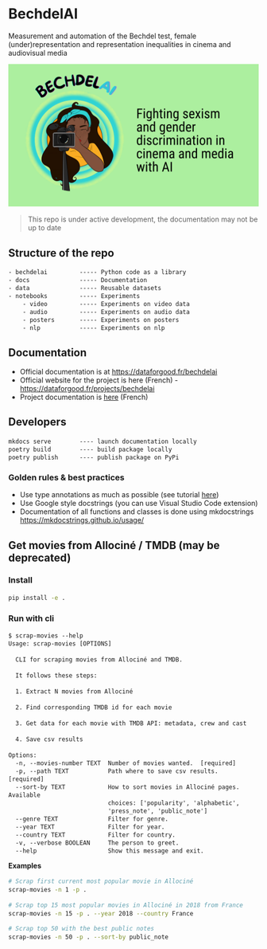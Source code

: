 # BechdelAI
Measurement and automation of the Bechdel test, female (under)representation and representation inequalities in cinema and audiovisual media

![](docs/assets/cover_bechdelai.png)

> This repo is under active development, the documentation may not be up to date

## Structure of the repo

```
- bechdelai         ----- Python code as a library 
- docs              ----- Documentation
- data              ----- Reusable datasets
- notebooks         ----- Experiments
    - video         ----- Experiments on video data
    - audio         ----- Experiments on audio data
    - posters       ----- Experiments on posters
    - nlp           ----- Experiments on nlp
```


## Documentation

- Official documentation is at https://dataforgood.fr/bechdelai
- Official website for the project is here (French) - https://dataforgood.fr/projects/bechdelai
- Project documentation is [here](https://dataforgood.slite.com/app/docs/~8IRrgyKYR) (French)


## Developers

```
mkdocs serve        ---- launch documentation locally
poetry build        ---- build package locally
poetry publish      ---- publish package on PyPi
```

### Golden rules & best practices
- Use type annotations as much as possible (see tutorial [here](https://towardsdatascience.com/type-annotations-in-python-d90990b172dc))
- Use Google style docstrings (you can use Visual Studio Code extension)
- Documentation of all functions and classes is done using mkdocstrings https://mkdocstrings.github.io/usage/


## Get movies from Allociné / TMDB (may be deprecated)

### Install

```bash
pip install -e .
```

### Run with cli

```
$ scrap-movies --help
Usage: scrap-movies [OPTIONS]

  CLI for scraping movies from Allociné and TMDB.

  It follows these steps:

  1. Extract N movies from Allociné

  2. Find corresponding TMDB id for each movie

  3. Get data for each movie with TMDB API: metadata, crew and cast

  4. Save csv results

Options:
  -n, --movies-number TEXT  Number of movies wanted.  [required]
  -p, --path TEXT           Path where to save csv results.  [required]
  --sort-by TEXT            How to sort movies in Allociné pages. Available
                            choices: ['popularity', 'alphabetic',
                            'press_note', 'public_note']
  --genre TEXT              Filter for genre.
  --year TEXT               Filter for year.
  --country TEXT            Filter for country.
  -v, --verbose BOOLEAN     The person to greet.
  --help                    Show this message and exit.
```

**Examples**

```bash
# Scrap first current most popular movie in Allociné
scrap-movies -n 1 -p .
```

```bash
# Scrap top 15 most popular movies in Allociné in 2018 from France
scrap-movies -n 15 -p . --year 2018 --country France
```

```bash
# Scrap top 50 with the best public notes
scrap-movies -n 50 -p . --sort-by public_note
```